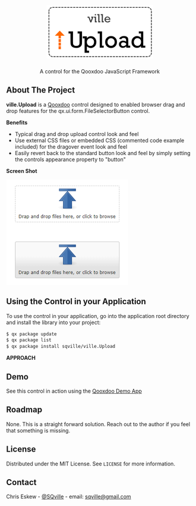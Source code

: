 <!-- PROJECT LOGO -->
<br />
<p align="center">
  <a href="https://github.com/sqville/ville.Upload">
    <img src="ville_Upload.png" alt="Logo">
  </a>
  <h3 align="center"></h3>
  <p align="center">
    A control for the Qooxdoo JavaScript Framework
  </p>
</p>
<!-- ABOUT THE PROJECT -->

## About The Project

**ville.Upload** is a [Qooxdoo](https://qooxdoo.org/) control designed to enabled browser drag and drop features for the qx.ui.form.FileSelectorButton control.

**Benefits**
* Typical drag and drop upload control look and feel
* Use external CSS files or embedded CSS (commented code example included) for the dragover event look and feel
* Easily revert back to the standard button look and feel by simply setting the controls appearance property to "button" 

**Screen Shot**

<img src="ville_Upload_capture1.PNG" alt="ville.Upload control examples">

<!-- GETTING STARTED -->
## Using the Control in your Application
To use the control in your application, go into the application root directory and install the library into your project:
```sh
$ qx package update
$ qx package list
$ qx package install sqville/ville.Upload
```
**APPROACH**

<!-- DEMO -->
## Demo
See this control in action using the [Qooxdoo Demo App](https://sqville.github.io/ville.Upload/published/) 

<!-- ROADMAP -->
## Roadmap
None. This is a straight forward solution. Reach out to the author if you feel that something is missing.

<!-- LICENSE -->
## License
Distributed under the MIT License. See `LICENSE` for more information.

<!-- CONTACT -->
## Contact
Chris Eskew - [@SQville](https://twitter.com/SQville) - email: sqville@gmail.com